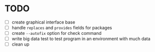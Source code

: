 # TODO

- [ ] create graphical interface base
- [ ] handle `replaces` and `provides` fields for packages
- [ ] create `--autofix` option for check command
- [ ] write big data test to test program in an environment with much data
- [ ] clean up
